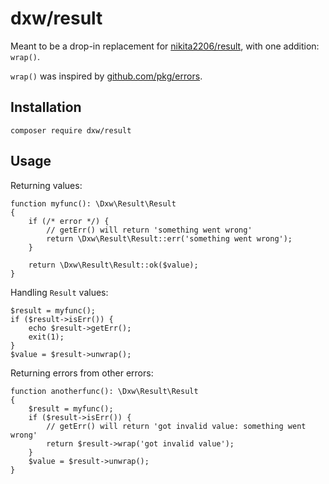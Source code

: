 # dxw/result

Meant to be a drop-in replacement for [nikita2206/result](https://github.com/nikita2206/result), with one addition: `wrap()`.

`wrap()` was inspired by [github.com/pkg/errors](https://godoc.org/github.com/pkg/errors#Wrap).

## Installation

    composer require dxw/result

## Usage

Returning values:

    function myfunc(): \Dxw\Result\Result
    {
        if (/* error */) {
            // getErr() will return 'something went wrong'
            return \Dxw\Result\Result::err('something went wrong');
        }

        return \Dxw\Result\Result::ok($value);
    }

Handling `Result` values:

    $result = myfunc();
    if ($result->isErr()) {
        echo $result->getErr();
        exit(1);
    }
    $value = $result->unwrap();

Returning errors from other errors:

    function anotherfunc(): \Dxw\Result\Result
    {
        $result = myfunc();
        if ($result->isErr()) {
            // getErr() will return 'got invalid value: something went wrong'
            return $result->wrap('got invalid value');
        }
        $value = $result->unwrap();
    }
